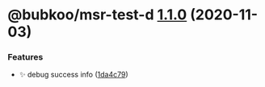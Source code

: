 # @bubkoo/msr-test-d [1.1.0](https://github.com/bubkoo/monorepo-semantic-release/compare/@bubkoo/msr-test-d@1.0.6...@bubkoo/msr-test-d@1.1.0) (2020-11-03)


### Features

* ✨ debug success info ([1da4c79](https://github.com/bubkoo/monorepo-semantic-release/commit/1da4c7969297a20224f94f5970cf8238eca30c6b))
